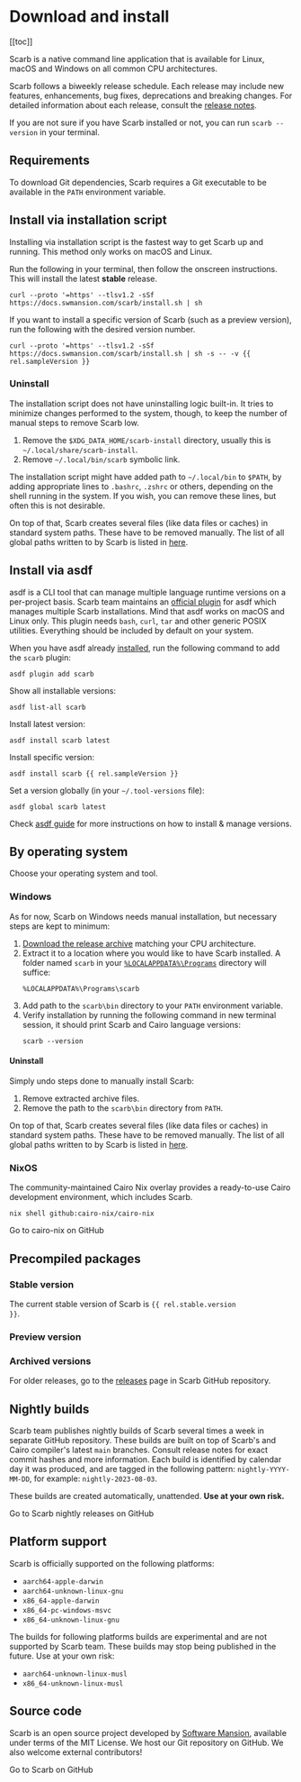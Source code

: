<script setup>
import { data as rel } from "./github.data";
import AssetsTable from "./.vitepress/components/AssetsTable.vue";
</script>

# Download and install

[[toc]]

Scarb is a native command line application that is available for Linux, macOS and Windows on all common CPU
architectures.

Scarb follows a biweekly release schedule.
Each release may include new features, enhancements, bug fixes, deprecations and breaking changes.
For detailed information about each release, consult
the [release notes](https://github.com/software-mansion/scarb/releases).

If you are not sure if you have Scarb installed or not, you can run `scarb --version` in your terminal.

## Requirements

To download Git dependencies, Scarb requires a Git executable to be available in the `PATH` environment variable.

## Install via installation script

Installing via installation script is the fastest way to get Scarb up and running.
This method only works on macOS and Linux.

Run the following in your terminal, then follow the onscreen instructions.
This will install the latest **stable** release.

```shell
curl --proto '=https' --tlsv1.2 -sSf https://docs.swmansion.com/scarb/install.sh | sh
```

If you want to install a specific version of Scarb (such as a preview version), run the following with the desired
version number.

```shell-vue
curl --proto '=https' --tlsv1.2 -sSf https://docs.swmansion.com/scarb/install.sh | sh -s -- -v {{ rel.sampleVersion }}
```

### Uninstall

The installation script does not have uninstalling logic built-in.
It tries to minimize changes performed to the system, though, to keep the number of manual steps to remove Scarb low.

1. Remove the `$XDG_DATA_HOME/scarb-install` directory, usually this is `~/.local/share/scarb-install`.
2. Remove `~/.local/bin/scarb` symbolic link.

The installation script might have added path to `~/.local/bin` to `$PATH`, by adding appropriate lines
to `.bashrc`, `.zshrc` or others, depending on the shell running in the system.
If you wish, you can remove these lines, but often this is not desirable.

On top of that, Scarb creates several files (like data files or caches) in standard system paths.
These have to be removed manually.
The list of all global paths written to by Scarb is listed in [here](./docs/reference/global-directories).

## Install via asdf

asdf is a CLI tool that can manage multiple language runtime versions on a per-project basis.
Scarb team maintains an [official plugin](https://github.com/software-mansion/asdf-scarb) for asdf which manages
multiple Scarb installations.
Mind that asdf works on macOS and Linux only.
This plugin needs `bash`, `curl`, `tar` and other generic POSIX utilities.
Everything should be included by default on your system.

When you have asdf already [installed](https://asdf-vm.com/guide/getting-started.html),
run the following command to add the `scarb` plugin:

```shell
asdf plugin add scarb
```

Show all installable versions:

```shell
asdf list-all scarb
```

Install latest version:

```shell
asdf install scarb latest
```

Install specific version:

```shell-vue
asdf install scarb {{ rel.sampleVersion }}
```

Set a version globally (in your `~/.tool-versions` file):

```shell
asdf global scarb latest
```

Check [asdf guide](https://asdf-vm.com/guide/getting-started.html) for more instructions on how to install & manage
versions.

## By operating system

Choose your operating system and tool.

### Windows

As for now, Scarb on Windows needs manual installation, but necessary steps are kept to minimum:

1. [Download the release archive](/download#precompiled-packages) matching your CPU architecture.
2. Extract it to a location where you would like to have Scarb installed.
   A folder named `scarb` in
   your [`%LOCALAPPDATA%\Programs`](https://learn.microsoft.com/en-us/windows/win32/shell/knownfolderid?redirectedfrom=MSDN#FOLDERID_UserProgramFiles)
   directory will suffice:
   ```batch
   %LOCALAPPDATA%\Programs\scarb
   ```
3. Add path to the `scarb\bin` directory to your `PATH` environment variable.
4. Verify installation by running the following command in new terminal session, it should print Scarb and Cairo
   language versions:
   ```shell
   scarb --version
   ```

#### Uninstall

Simply undo steps done to manually install Scarb:

1. Remove extracted archive files.
2. Remove the path to the `scarb\bin` directory from `PATH`.

On top of that, Scarb creates several files (like data files or caches) in standard system paths.
These have to be removed manually.
The list of all global paths written to by Scarb is listed in [here](./docs/reference/global-directories).

### NixOS

The community-maintained Cairo Nix overlay provides a ready-to-use Cairo development environment, which includes Scarb.

```shell
nix shell github:cairo-nix/cairo-nix
```

<BigLink href="https://github.com/cairo-nix/cairo-nix">
   Go to cairo-nix on GitHub
</BigLink>

## Precompiled packages

### Stable version

The current stable version of Scarb is <code>{{ rel.stable.version }}</code>.

<p><AssetsTable :release="rel.stable" /></p>

### Preview version

<template v-if="rel.preview">
<p>The current preview version of Scarb is <code>{{ rel.preview.version }}</code>.</p>
<p><AssetsTable :release="rel.preview" /></p>
</template>
<template v-else>
<p>There is no preview version of Scarb currently.</p>
</template>

### Archived versions

For older releases, go to the [releases](https://github.com/software-mansion/scarb/releases) page in Scarb GitHub
repository.

## Nightly builds

Scarb team publishes nightly builds of Scarb several times a week in separate GitHub repository.
These builds are built on top of Scarb's and Cairo compiler's latest `main` branches.
Consult release notes for exact commit hashes and more information.
Each build is identified by calendar day it was produced, and are tagged in the following
pattern: `nightly-YYYY-MM-DD`, for example: `nightly-2023-08-03`.

These builds are created automatically, unattended.
**Use at your own risk.**

<BigLink href="https://github.com/software-mansion/scarb-nightlies/releases">
   Go to Scarb nightly releases on GitHub
</BigLink>

## Platform support

Scarb is officially supported on the following platforms:

- `aarch64-apple-darwin`
- `aarch64-unknown-linux-gnu`
- `x86_64-apple-darwin`
- `x86_64-pc-windows-msvc`
- `x86_64-unknown-linux-gnu`

The builds for following platforms builds are experimental and are not supported by Scarb team.
These builds may stop being published in the future.
Use at your own risk:

- `aarch64-unknown-linux-musl`
- `x86_64-unknown-linux-musl`

## Source code

Scarb is an open source project developed by [Software Mansion](https://swmansion.com), available under terms of the MIT
License.
We host our Git repository on GitHub.
We also welcome external contributors!

<BigLink href="https://github.com/software-mansion/scarb">
   Go to Scarb on GitHub
</BigLink>

